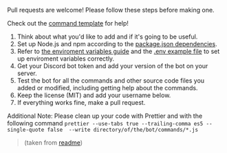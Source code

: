 Pull requests are welcome! Please follow these steps before making one.

Check out the [command template](./commands/template.md) for help!

1. Think about what you'd like to add and if it's going to be useful.
2. Set up Node.js and npm according to the [package.json dependencies](https://github.com/Matojeje/mato-bot/network/dependencies#package.json).
3. Refer to [the enviroment variables guide](./EnviromentVariables.md) and the [.env example file](./.env.example) to set up enviroment variables correctly.
4. Get your Discord bot token and add your version of the bot on your server.
5. Test the bot for all the commands and other source code files you added or modified, including getting help about the commands.
6. Keep the license (MIT) and add your username below.
7. If everything works fine, make a pull request.

Additional Note: Please clean up your code with Prettier and with the following command ```prettier --use-tabs true --trailing-comma es5 --single-quote false  --write directory/of/the/bot/commands/*.js```


> (taken from [readme](./README.md#pull-requests))
